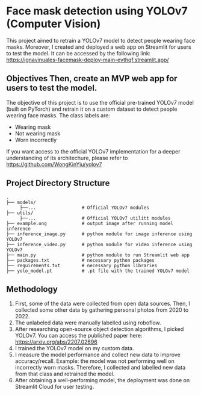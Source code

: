 # Face mask detection using YOLOv7 (Computer Vision)
This project aimed to retrain a YOLOv7 model to detect people wearing face masks. Moreover, I created and deployed a web app on Streamlit for users to test the model. It can be accessed by the following link: https://ignavinuales-facemask-deploy-main-evthqf.streamlit.app/

## Objectives Then, create an MVP web app for users to test the model.
The objective of this project is to use the official pre-trained YOLOv7 model (built on PyTorch) and retrain it on a custom dataset to detect people wearing face masks. The class labels are:

- Wearing mask
- Not wearing mask
- Worn incorrectly

If you want access to the official YOLOv7 implementation for a deeper understanding of its architechure, please refer to https://github.com/WongKinYiu/yolov7 

## Project Directory Structure
    .
    ├── models/         
         ├──...                 # Official YOLOv7 modules 
    ├── utils/
         ├──...                 # Official YOLOv7 utilitt modules 
    ├── example.ong             # output image after running model inference 
    ├── inference_image.py      # python module for image inference using YOLOv7
    ├── inference_video.py      # python module for video inference using YOLOv7
    ├── main.py                 # python module to run Streamlit web app
    ├── packages.txt            # necessary python packages
    ├── requirements.txt        # necessary python libraries
    ├── yolo_model.pt           # .pt file with the trained YOLOv7 model

## Methodology
1. First, some of the data were collected from open data sources. Then, I collected some other data by gathering personal photos from 2020 to 2022.
2. The unlabeled data were manually labelled using roboflow.
3. After researching open-source object detection algorithms, I picked YOLOv7. You can access the published paper here: https://arxiv.org/abs/2207.02696
4. I trained the YOLOv7 model on my custom data.
5. I measure the model performance and collect new data to improve accuracy/recall. Example: the model was not performing well on incorrectly worn masks. Therefore, I collected and labelled new data from that class and retrained the model.
6. After obtaining a well-performing model, the deployment was done on Streamlit Cloud for user testing.